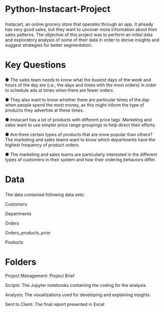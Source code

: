 # Python-Instacart-Project
##### 
Instacart, an online grocery store that operates through an app. It already has very good sales, but they want to uncover more information about their sales patterns. The objective of this project was to perform an initial data and exploratory analysis of some of their data in order to derive insights and suggest strategies for better segmentation.

# Key Questions
#####
● The sales team needs to know what the busiest days of the week and hours of the day are (i.e., the days and times with the most orders) in order to schedule ads at times when there are fewer orders.

● They also want to know whether there are particular times of the day when people spend the most money, as this might inform the type of products they advertise at these times.

● Instacart has a lot of products with different price tags. Marketing and sales want to use simpler price range groupings to help direct their efforts.

● Are there certain types of products that are more popular than others? The marketing and sales teams want to know which departments have the highest frequency of product orders.

● The marketing and sales teams are particularly interested in the different types of customers in their system and how their ordering behaviors differ. 

# Data 
#####
The data contanied following data sets: 

Customers

Departments

Orders

Orders_products_prior

Products

# Folders
Project Management: Project Brief

Scripts: The Jupyter notebooks containing the coding for the analysis.

Analysis: The visualizations used for developing and explaining insights.

Sent to Client: The final report presented in Excel

